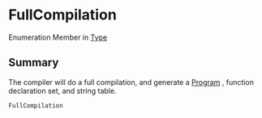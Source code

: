 # FullCompilation

Enumeration Member in [Type](yarn.compiler.compilationjob.type.md)

## Summary

The compiler will do a full compilation, and generate a [Program](yarn.program.md) , function declaration set, and string table.

```csharp
FullCompilation
```
